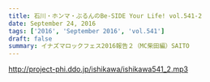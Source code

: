 ```yaml
---
title: 石川・ホンマ・ぶるんのBe-SIDE Your Life! vol.541-2
date: September 24, 2016
tags: ['2016', 'September 2016', 'vol.541']
draft: false
summary: イナズマロックフェス2016報告２（MC柴田編）SAITO
---
```


http://project-phi.ddo.jp/ishikawa/ishikawa541_2.mp3